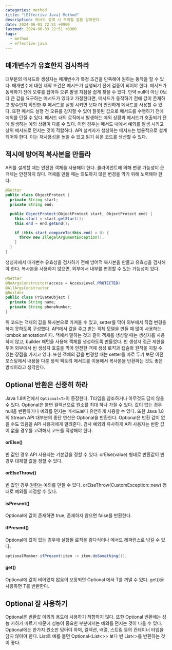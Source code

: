 ```yaml
---
categories: method
title: "[Effective Java] Method"
description: 메서드 설계 시 주의할 점을 알아본다
date: 2024-06-03 22:51 +0900
lastmod: 2024-06-03 22:51 +0900
tags:
  - method
  - effective-java
---
```


## 매개변수가 유효한지 검사하라

대부분의 메서드와 생성자는 매개변수가 특정 조건을 만족해야 원하는 동작을 할 수 있다. 매개변수에 대한 제약 조건은 메서드가 실행되기 전에 검증이 되어야 한다. 메서드가 동작하기 전에 오류를 잡아야 오류 발생 지점을 쉽게 찾을 수 있다.
만약 null이 아닌 0보다 큰 값을 요구하는 메서드가 있다고 가정한다면, 메서드가 동작하기 전에 값이 존재하고 양수인지 확인한 후 메서드를 실행 시키면 보다 더 안전하게 메서드를 사용할 수 있다. 또한 메서드 실행 전 오류를 감지할 수 있어 잘못된 값으로 메서드를 수행하기 전에 예외를 던질 수 있다.
메서드 내의 로직에서 발생하는 예외 상황과 메서드가 호출되기 전에 발생하는 예외 상황이 다를 수 있다. 이런 경우는 메서드 내에서 예외를 발생 시키고 상위 메서드로 던지는 것이 적합하다.
API 설계자가 생성하는 메서드는 범용적으로 설계 되어야 한다. 이는 재사용성을 높일 수 있고 읽기 쉬운 코드를 생산할 수 있다.

## 적시에 방어적 복사본을 만들라

API를 설계할 때는 안전한 객체를 사용해야 한다. 클라이언트에 의해 변경 가능성이 큰 객체는 안전하지 않다.
객체를 만들 때는 의도하지 않은 변경을 막기 위해 노력해야 한다.

```java
@Getter
public class ObjectProtect {
  private String start;
  private String end;

  public ObjectProtect(ObjectProtect start, ObjectProtect end) {
    this.start = start.getStart();
    this.end = end.getEnd();

    if (this.start.compareTo(this.end) > 0) {
      throw new IllegalArgumentException();
    }
  }
}
```

생성자에서 매개변수 유효성을 검사하기 전에 방어적 복사본을 만들고 유효성을 검사해야 한다. 복사본을 사용하지 않으면, 외부에서 내부를 변경할 수 있는 가능성이 있다.

```java
@Getter
@NoArgsConstructor(access = AccessLevel.PROTECTED)
@AllArgsConstructor
@Builder
public class PrivateObject {
  private String name;
  private String phoneNumber;
}
```

위 코드는 객체의 값을 복사본으로 가져올 수 있고, setter를 막아 외부에서 직접 변경을 하지 못하도록 구성했다. API에서 값을 주고 받는 객체 모델을 만들 때 많이 사용하는 lombok annotation이다.
책에서 말하는 것과 같이 객체를 생성할 때는 생성자를 사용하지 않고, builder 패턴을 사용해 객체를 생성하도록 만들었다. 빈 생성자 접근 제한을 두어 외부에서 빈 생성자 호출을 막아 안전한 객체 생성 로직과 캡슐화 원칙을 지킬 수 있는 장점을 가지고 있다.
또한 객체의 값을 변경할 때는 setter를 따로 두기 보단 이전 포스팅에서 내용을 다룬 정적 팩토리 메서드를 이용해서 복사본을 반환하는 것도 좋은 방식이라고 생각한다.

## Optional 반환은 신중히 하라

Java 1.8버전에서 `Optional<T>`이 등장한다. T타입을 참조하거나 아무것도 담지 않을 수 있다. Optional은 불변 컬렉션으로 원소를 최대 하나 가질 수 있다. 값이 없는 경우 null을 반환하거나 예외를 던지는 메서드보다 유연하게 사용할 수 있다. 또한 Java 1.8의 Stream API 대부분의 종단 연산은 Optional을 반환한다.
Optional은 반환 값이 없을 수도 있음을 API 사용자에게 알려준다. 검사 예외와 유사하게 API 사용자는 반환 값이 없을 경우를 고려해서 코드를 작성해야 한다.

#### orElse()

빈 값인 경우 API 사용자는 기본값을 정할 수 있다. orElse(value) 형태로 반환값이 빈 경우 대체할 값을 정할 수 있다.

#### orElseThrow()

빈 값인 경우 원한는 예외를 던질 수 있다. orElseThrow(CustomException::new) 형태로 예외를 지정할 수 있다.

#### isPresent()

Optional에 값이 존재하면 true, 존재하지 않으면 false를 반환한다.

#### ifPresent()

Optional에 값이 있는 경우에 실행될 로직을 람다식이나 메서드 레퍼런스로 넘길 수 있다.

```java
optionalMember.ifPresent(item -> item.doSomething());
```

#### get()

Optional에 값이 비어있지 않음이 보장되면 Optional<T> 에서 T를 꺼낼 수 있다. get()을 사용하면 T를 반환한다.

## Optional 잘 사용하기

Optional은 반환값 이외의 용도에 사용하기 적합하지 않다. 또한 Optional 반환에는 성능 저하가 따르기 때문에 성능이 중요한 부분에서는 예외를 던지는 것이 나을 수 있다.
Optional에는 한가지 원소만 담아야 하며, 컬렉션, 배열, 스트림 등의 컨테이너 타입을 담지 않아야 한다. List로 예를 들면 Optional<List<>> 보다 빈 List<>를 반환하는 것이 좋다.

